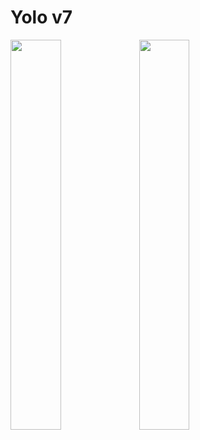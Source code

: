 # Yolo v7


<img width="40%" src="https://github.com/user-attachments/assets/b6cb33c3-6a67-4d07-9293-0c3328893b25"/>
<img width="40%" src="https://github.com/user-attachments/assets/b2bcb12d-52c9-4138-8c41-919613f4e0f4"/>
